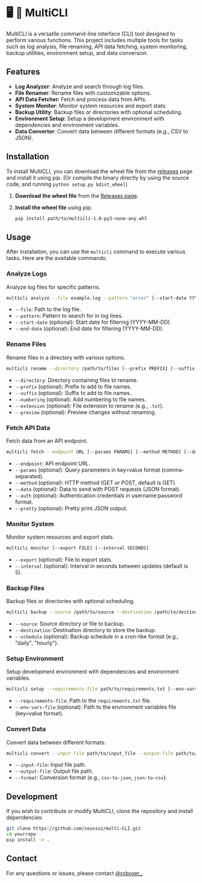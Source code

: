# 🖥 📁 MultiCLI

MultiCLI is a versatile command-line interface (CLI) tool designed to perform various functions. This project includes multiple tools for tasks such as log analysis, file renaming, API data fetching, system monitoring, backup utilities, environment setup, and data conversion.

## Features

- **Log Analyzer**: Analyze and search through log files.
- **File Renamer**: Rename files with customizable options.
- **API Data Fetcher**: Fetch and process data from APIs.
- **System Monitor**: Monitor system resources and export stats.
- **Backup Utility**: Backup files or directories with optional scheduling.
- **Environment Setup**: Setup a development environment with dependencies and environment variables.
- **Data Converter**: Convert data between different formats (e.g., CSV to JSON).

## Installation

To install MultiCLI, you can download the wheel file from the [releases](https://github.com/zeusssz/multi-CLI/releases) page and install it using pip.
(Or compile the binary directly by using the source code, and running `python setup.py bdist_wheel`)

1. **Download the wheel file** from the [Releases page](https://github.com/zeusssz/multi-CLI/releases/latest/download/multicli-1.0-py3-none-any.whl).

2. **Install the wheel file** using pip:

   ```bash
   pip install path/to/multicli-1.0-py3-none-any.whl
   ```

## Usage

After installation, you can use the `multicli` command to execute various tasks. Here are the available commands:

### Analyze Logs

Analyze log files for specific patterns.

```bash
multicli analyze --file example.log --pattern "error" [--start-date YYYY-MM-DD] [--end-date YYYY-MM-DD]
```

- `--file`: Path to the log file.
- `--pattern`: Pattern to search for in log lines.
- `--start-date` (optional): Start date for filtering (YYYY-MM-DD).
- `--end-date` (optional): End date for filtering (YYYY-MM-DD).

### Rename Files

Rename files in a directory with various options.

```bash
multicli rename --directory /path/to/files [--prefix PREFIX] [--suffix SUFFIX] [--numbering] [--extension EXT] [--preview]
```

- `--directory`: Directory containing files to rename.
- `--prefix` (optional): Prefix to add to file names.
- `--suffix` (optional): Suffix to add to file names.
- `--numbering` (optional): Add numbering to file names.
- `--extension` (optional): File extension to rename (e.g., `.txt`).
- `--preview` (optional): Preview changes without renaming.

### Fetch API Data

Fetch data from an API endpoint.

```bash
multicli fetch --endpoint URL [--params PARAMS] [--method METHOD] [--data DATA] [--auth AUTH] [--pretty]
```

- `--endpoint`: API endpoint URL.
- `--params` (optional): Query parameters in key=value format (comma-separated).
- `--method` (optional): HTTP method (GET or POST, default is GET).
- `--data` (optional): Data to send with POST requests (JSON format).
- `--auth` (optional): Authentication credentials in username:password format.
- `--pretty` (optional): Pretty print JSON output.

### Monitor System

Monitor system resources and export stats.

```bash
multicli monitor [--export FILE] [--interval SECONDS]
```

- `--export` (optional): File to export stats.
- `--interval` (optional): Interval in seconds between updates (default is 5).

### Backup Files

Backup files or directories with optional scheduling.

```bash
multicli backup --source /path/to/source --destination /path/to/destination [--schedule SCHEDULE]
```

- `--source`: Source directory or file to backup.
- `--destination`: Destination directory to store the backup.
- `--schedule` (optional): Backup schedule in a cron-like format (e.g., "daily", "hourly").

### Setup Environment

Setup development environment with dependencies and environment variables.

```bash
multicli setup --requirements-file path/to/requirements.txt [--env-vars-file path/to/env_vars_file]
```

- `--requirements-file`: Path to the `requirements.txt` file.
- `--env-vars-file` (optional): Path to the environment variables file (key=value format).

### Convert Data

Convert data between different formats.

```bash
multicli convert --input-file path/to/input_file --output-file path/to/output_file --format FORMAT
```

- `--input-file`: Input file path.
- `--output-file`: Output file path.
- `--format`: Conversion format (e.g., `csv-to-json`, `json-to-csv`).

## Development

If you wish to contribute or modify MultiCLI, clone the repository and install dependencies:

```bash
git clone https://github.com/zeusssz/multi-CLI.git
cd yourrepo
pip install -e .
```

## Contact

For any questions or issues, please contact [@roboxer_](https://discord.com/users/roboxer_).
